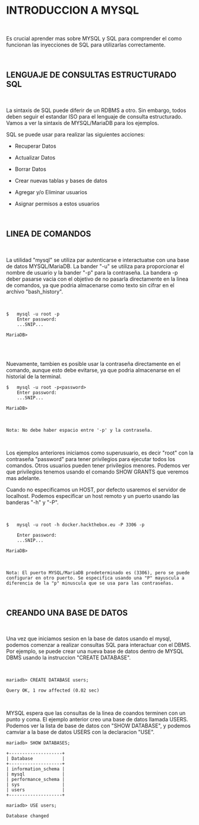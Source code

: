 # INTRODUCCION A MYSQL #

<br>

Es crucial aprender mas sobre MYSQL y SQL para comprender el como funcionan las inyecciones de SQL para utilizarlas correctamente.

<br>

## LENGUAJE DE CONSULTAS ESTRUCTURADO SQL ##

<br>

La sintaxis de SQL puede diferir de un RDBMS a otro. Sin embargo, todos deben seguir el estandar ISO para el lenguaje de consulta estructurado. Vamos a ver la sintaxis de MYSQL/MariaDB para los ejemplos.

SQL se puede usar para realizar las siguientes acciones:

 * Recuperar Datos

 * Actualizar Datos

 * Borrar Datos

 * Crear nuevas tablas y bases de datos

 * Agregar y/o Eliminar usuarios

 * Asignar permisos a estos usuarios

<br>

## LINEA DE COMANDOS

<br>

La utilidad "mysql" se utiliza par autenticarse e interactuatse con una base de datos MYSQL/MariaDB. La bander "-u" se utiliza para proporcionar el nombre de usuario y la bander "-p" para la contraseña. La bandera -p deber pasarse vacia con el objetivo de no pasarla directamente en la linea de comandos, ya que podria almacenarse como texto sin cifrar en el archivo "bash_history".

<br>

    $   mysql -u root -p
        Enter password:
        ...SNIP...

    MariaDB>

<br>

<br>

Nuevamente, tambien es posible usar la contraseña directamente en el comando, aunque esto debe evitarse, ya que podria almacenarse en el historial de la terminal.

    $   mysql -u root -p<password>
        Enter password:
        ...SNIP...

    MariaDB>

<br>

    Nota: No debe haber espacio entre '-p' y la contraseña.

<br>

Los ejemplos anteriores iniciamos como superusuario, es decir "root" con la contraseña "password" para tener privilegios para ejecutar todos los comandos. Otros usuarios pueden tener privilegios menores. Podemos ver que privilegios tenemos usando el comando SHOW GRANTS que veremos mas adelante.

Cuando no especificamos un HOST, por defecto usaremos el servidor de localhost. Podemos especificar un host remoto y un puerto usando las banderas "-h" y "-P".

<br>

    $   mysql -u root -h docker.hackthebox.eu -P 3306 -p

        Enter password:
        ...SNIP...

    MariaDB>

<br>

    Nota: El puerto MYSQL/MariaDB predeterminado es (3306), pero se puede configurar en otro puerto. Se especifica usando una "P" mayuscula a diferencia de la "p" minuscula que se usa para las contraseñas.

<br>

## CREANDO UNA BASE DE DATOS

<br>

Una vez que iniciamos sesion en la base de datos usando el mysql, podemos comenzar a realizar consultas SQL para interactuar con el DBMS. Por ejemplo, se puede crear una nueva base de datos dentro de MYSQL DBMS usando la instruccion "CREATE DATABASE".

<br>

    mariadb> CREATE DATABASE users;

    Query OK, 1 row affected (0.02 sec)

<br>

MYSQL espera que las consultas de la linea de coandos terminen con un punto y coma. El ejemplo anterior creo una base de datos llamada USERS. Podemos ver la lista de base de datos con "SHOW DATABASE", y podemos camviar a la base de datos USERS con la declaracion "USE".

    mariadb> SHOW DATABASES;

    +--------------------+
    | Database           |
    +--------------------+
    | information_schema |
    | mysql              |
    | performance_schema |
    | sys                |
    | users              |
    +--------------------+

    mariadb> USE users;

    Database changed

<br>

